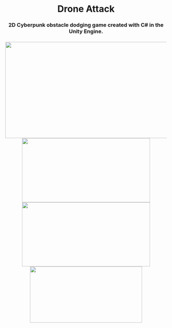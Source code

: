 <h1 align='center'>
Drone Attack
</h1>

<h3 align='center'>
2D Cyberpunk obstacle dodging game created with C# in the Unity Engine.

<h3>


<div class='container'align='center'>
<img src="https://github.com/ctrl-alt-caleb/DroneAttack/blob/master/DA_Desktop.gif" width="600" height="300">
</div>



<div class='container'align='center'>
<img src="https://github.com/ctrl-alt-caleb/DroneAttack/blob/master/DAScreenshot1.png" width="400" height="200">
<img src="https://github.com/ctrl-alt-caleb/DroneAttack/blob/master/DAScreenshot2.png" width="400" height="200">
</div>

<div class='container'align='center'>
<img src="https://github.com/ctrl-alt-caleb/DroneAttack/blob/master/DroneAttackAndroid.gif" width="350" height="175">
</div>






